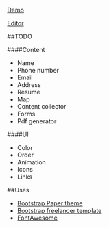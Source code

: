 
[Demo](http://thejavator.github.io/Resume/)

[Editor](https://cdn.rawgit.com/thejavator/Resume/master/editor.html)

##TODO

####Content
* Name
* Phone number
* Email
* Address
* Resume
* Map
* Content collector
* Forms
* Pdf generator

####UI
* Color
* Order
* Animation
* Icons
* Links



##Uses
* [Bootstrap Paper theme](http://bootswatch.com/paper/)
* [Bootstrap freelancer template](http://startbootstrap.com/template-overviews/freelancer/)
* [FontAwesome](http://fontawesome.io/)
